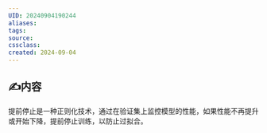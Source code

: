 ```yaml
---
UID: 20240904190244 
aliases: 
tags: 
source: 
cssclass: 
created: 2024-09-04
---
```


## ✍内容

提前停止是一种正则化技术，通过在验证集上监控模型的性能，如果性能不再提升或开始下降，提前停止训练，以防止过拟合。
